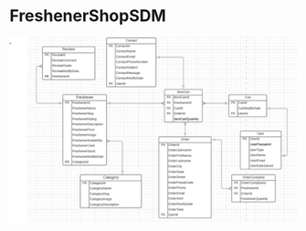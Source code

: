 # FreshenerShopSDM

![Project Logic](https://github.com/ParaschivAlex/FreshenerShopSDM/blob/master/Diagram.png)
